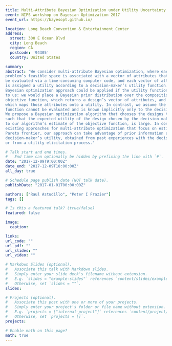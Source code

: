 ```yaml
---
title: Multi-Attribute Bayesian Optimization under Utility Uncertainty (contributed poster)
event: NIPS workshop on Bayesian Optimization 2017
event_url: https://bayesopt.github.io/

location: Long Beach Convention & Entertainment Center
address:
  street: 300 E Ocean Blvd
  city: Long Beach
  region: CA
  postcode: '94305'
  country: United States

summary: 
abstract: "We consider multi-attribute Bayesian optimization, where each design in an optimization
problem’s feasible space is associated with a vector of attributes that can
be evaluated via a time-consuming computer code, and each vector of attributes
is assigned a utility according to a decision-maker’s utility function. A standard
Bayesian optimization approach could be applied if the utility function were known
to us: we would place a Bayesian prior distribution over the composition of the
objective function, which returns a design’s vector of attributes, and the utility function,
which maps those attributes onto a utility. In contrast, we assume the utility
function cannot be evaluated and is known implicitly only to the decision-maker.
We propose a Bayesian optimization algorithm that chooses the designs to evaluate,
such that the expected utility of the design chosen by the decision-maker, according
to our algorithm’s estimate of the objective function, is large. In contrast with
existing approaches for multi-attribute optimization that focus on estimating a
Pareto frontier, our approach can take advantage of prior information about the
decision-maker’s utility, obtained from past experiences with the decision-maker
or from a utility elicitation process."

# Talk start and end times.
#   End time can optionally be hidden by prefixing the line with `#`.
date: "2017-12-09T9:00:00Z"
date_end: "2017-12-09T18:00:00Z"
all_day: true

# Schedule page publish date (NOT talk date).
publishDate: "2017-01-01T00:00:00Z"

authors: ["Raul Astudillo", "Peter I Frazier"]
tags: []

# Is this a featured talk? (true/false)
featured: false

image:
  caption:

links:
url_code: ""
url_pdf: ""
url_slides: ""
url_video: ""

# Markdown Slides (optional).
#   Associate this talk with Markdown slides.
#   Simply enter your slide deck's filename without extension.
#   E.g. `slides = "example-slides"` references `content/slides/example-slides.md`.
#   Otherwise, set `slides = ""`.
slides:

# Projects (optional).
#   Associate this post with one or more of your projects.
#   Simply enter your project's folder or file name without extension.
#   E.g. `projects = ["internal-project"]` references `content/project/deep-learning/index.md`.
#   Otherwise, set `projects = []`.
projects:

# Enable math on this page?
math: true
---
```

